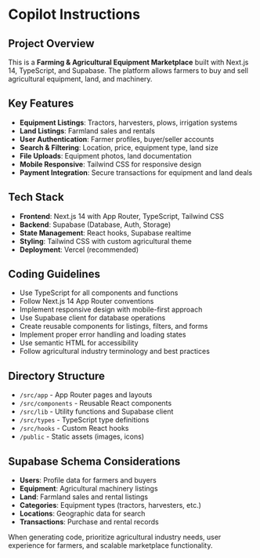 # Copilot Instructions

<!-- Use this file to provide workspace-specific custom instructions to Copilot. For more details, visit https://code.visualstudio.com/docs/copilot/copilot-customization#_use-a-githubcopilotinstructionsmd-file -->

## Project Overview
This is a **Farming & Agricultural Equipment Marketplace** built with Next.js 14, TypeScript, and Supabase. The platform allows farmers to buy and sell agricultural equipment, land, and machinery.

## Key Features
- **Equipment Listings**: Tractors, harvesters, plows, irrigation systems
- **Land Listings**: Farmland sales and rentals
- **User Authentication**: Farmer profiles, buyer/seller accounts
- **Search & Filtering**: Location, price, equipment type, land size
- **File Uploads**: Equipment photos, land documentation
- **Mobile Responsive**: Tailwind CSS for responsive design
- **Payment Integration**: Secure transactions for equipment and land deals

## Tech Stack
- **Frontend**: Next.js 14 with App Router, TypeScript, Tailwind CSS
- **Backend**: Supabase (Database, Auth, Storage)
- **State Management**: React hooks, Supabase realtime
- **Styling**: Tailwind CSS with custom agricultural theme
- **Deployment**: Vercel (recommended)

## Coding Guidelines
- Use TypeScript for all components and functions
- Follow Next.js 14 App Router conventions
- Implement responsive design with mobile-first approach
- Use Supabase client for database operations
- Create reusable components for listings, filters, and forms
- Implement proper error handling and loading states
- Use semantic HTML for accessibility
- Follow agricultural industry terminology and best practices

## Directory Structure
- `/src/app` - App Router pages and layouts
- `/src/components` - Reusable React components
- `/src/lib` - Utility functions and Supabase client
- `/src/types` - TypeScript type definitions
- `/src/hooks` - Custom React hooks
- `/public` - Static assets (images, icons)

## Supabase Schema Considerations
- **Users**: Profile data for farmers and buyers
- **Equipment**: Agricultural machinery listings
- **Land**: Farmland sales and rental listings
- **Categories**: Equipment types (tractors, harvesters, etc.)
- **Locations**: Geographic data for search
- **Transactions**: Purchase and rental records

When generating code, prioritize agricultural industry needs, user experience for farmers, and scalable marketplace functionality.
